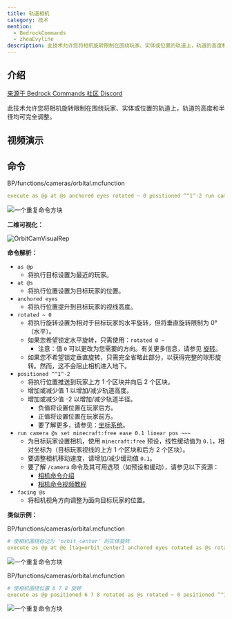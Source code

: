 ```yaml
---
title: 轨道相机
category: 技术
mention:
  - BedrockCommands
  - zheaEvyline
description: 此技术允许您将相机旋转限制在围绕玩家、实体或位置的轨道上，轨道的高度和半径均可完全调整。
---
```


## 介绍

[来源于 Bedrock Commands 社区 Discord](https://discord.gg/SYstTYx5G5)

此技术允许您将相机旋转限制在围绕玩家、实体或位置的轨道上，轨道的高度和半径均可完全调整。

## 视频演示

<YouTubeEmbed
    id="yOlWjTpInFE"
/>

## 命令

<CodeHeader>BP/functions/cameras/orbital.mcfunction</CodeHeader>

```yaml
execute as @p at @s anchored eyes rotated ~ 0 positioned ^^1^-2 run camera @s set minecraft:free ease 0.1 linear pos ~~~ facing @s
```
![一个重复命令方块](/assets/images/commands/commandBlockChain/1.png)

**二维可视化：**

![OrbitCamVisualRep](/assets/images/commands/orbitcam/OrbitCamVisualRep.gif)

**命令解析：**

- `as @p`
  - 将执行目标设置为最近的玩家。
- `at @s`
  - 将执行位置设置为目标玩家的位置。
- `anchored eyes`
  - 将执行位置提升到目标玩家的视线高度。
- `rotated ~ 0`
  - 将执行旋转设置为相对于目标玩家的水平旋转，但将垂直旋转限制为 0°（水平）。
  - 如果您希望锁定水平旋转，只需使用：`rotated 0 ~`
     - 注意：值 `0` 可以更改为您需要的方向。有关更多信息，请参见 [旋转](/commands/selectors#rotation)。
  - 如果您不希望锁定垂直旋转，只需完全省略此部分，以获得完整的球形旋转。然而，这不会阻止相机进入地下。
- `positioned ^^1^-2`
  - 将执行位置推送到玩家上方 1 个区块并向后 2 个区块。
  - 增加或减少值 1 以增加/减少轨道高度。
  - 增加或减少值 -2 以增加/减少轨道半径。
     - 负值将设置位置在玩家后方。
     - 正值将设置位置在玩家前方。
     - 要了解更多，请参见：[坐标系统](/commands/relative-coordinates)。
- `run camera @s set minecraft:free ease 0.1 linear pos ~~~`
  - 为目标玩家设置相机，使用 `minecraft:free` 预设，线性缓动值为 `0.1`，相对坐标为（目标玩家视线的上方 1 个区块和后方 2 个区块）。
  - 要调整相机移动速度，请增加/减少缓动值 `0.1`。
  - 要了解 `/camera` 命令及其可用选项（如预设和缓动），请参见以下资源：
     - [相机命令介绍](https://learn.microsoft.com/en-us/minecraft/creator/documents/cameracommandintroduction)
     - [相机命令视频教程](https://youtu.be/GnYrZlBCyWg)
- `facing @s`
  - 将相机视角方向调整为面向目标玩家的位置。

**类似示例：**

<CodeHeader>BP/functions/cameras/orbital.mcfunction</CodeHeader>

```yaml
# 使相机围绕标记为 'orbit_center' 的实体旋转
execute as @p at @e [tag=orbit_center] anchored eyes rotated as @s rotated ~ 0 positioned ^^1^-5 run camera @s set minecraft:free ease 0.1 linear pos ~~~ facing @e [tag=orbit_center]
```
![一个重复命令方块](/assets/images/commands/commandBlockChain/1.png)

<CodeHeader>BP/functions/cameras/orbital.mcfunction</CodeHeader>

```yaml
# 使相机围绕位置 6 7 8 旋转
execute as @p positioned 6 7 8 rotated as @s rotated ~ 0 positioned ^^1^-5 run camera @s set minecraft:free ease 0.1 linear pos ~~~ facing 6 7 8
```
![一个重复命令方块](/assets/images/commands/commandBlockChain/1.png)